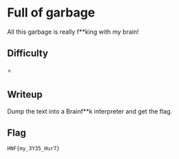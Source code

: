 # Full of garbage

All this garbage is really f\*\*king with my brain!

## Difficulty

⭐️️️️️

## Writeup

Dump the text into a Brainf\*\*k interpreter and get the flag.

## Flag

`HNF{my_3Y35_Hur7}`
